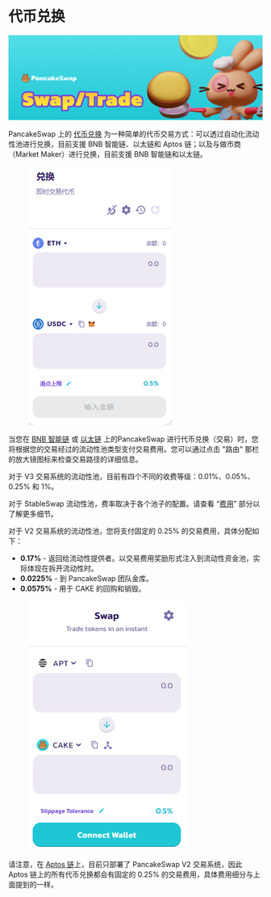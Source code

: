 # 代币兑换

![](../../.gitbook/assets/swap-trade-header.png)

PancakeSwap 上的 [代币兑换](https://pancakeswap.finance/swap) 为一种简单的代币交易方式：可以透过自动化流动性池进行兑换，目前支援 BNB 智能链、以太链和 Aptos 链；以及与做市商（Market Maker）进行兑换，目前支援 BNB 智能链和以太链。

<figure><img src="../../.gitbook/assets/代币交换.png" alt=""><figcaption></figcaption></figure>

当您在 [BNB 智能链](https://pancakeswap.finance/swap?chain=bsc) 或 [以太链](https://pancakeswap.finance/swap?chain=eth) 上的PancakeSwap 进行代币兑换（交易）时，您将根据您的交易经过的流动性池类型支付交易费用。您可以通过点击 "路由" 那栏的放大镜图标来检查交易路径的详细信息。&#x20;

对于 V3 交易系统的流动性池，目前有四个不同的收费等级：0.01%、0.05%、0.25% 和 1%。&#x20;

对于 StableSwap 流动性池，费率取决于各个池子的配置。请查看 “[费用](wen-ding-bi-dui-huan/#wen-ding-bi-jiao-yi-fei-yong)” 部分以了解更多细节。

对于 V2 交易系统的流动性池，您将支付固定的 0.25% 的交易费用，具体分配如下：&#x20;

* **0.17%** - 返回给流动性提供者。以交易费用奖励形式注入到流动性资金池，实际体现在拆开流动性时。
* **0.0225%** - 到 PancakeSwap 团队金库。&#x20;
* **0.0575%** - 用于 CAKE 的回购和销毁。

<figure><img src="../../.gitbook/assets/微信截图_20230405172600.png" alt=""><figcaption></figcaption></figure>

请注意，在 [Aptos 链](https://aptos.pancakeswap.finance/swap)上，目前只部署了 PancakeSwap  V2 交易系统，因此 Aptos 链上的所有代币兑换都会有固定的 0.25% 的交易费用，具体费用细分与上面提到的一样。

